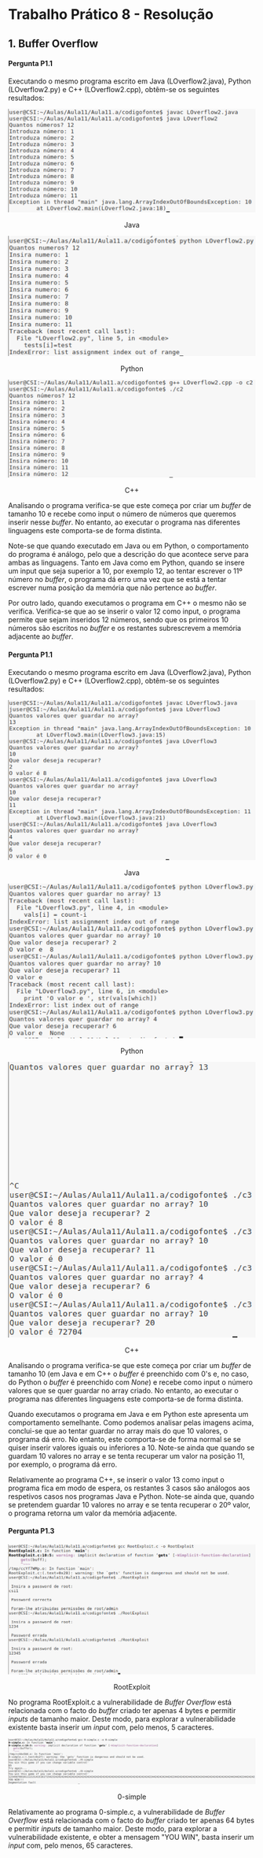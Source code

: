 # Trabalho Prático 8 - Resolução

## 1. Buffer Overflow

#### Pergunta P1.1

Executando o mesmo programa escrito em Java (LOverflow2.java), Python (LOverflow2.py) e C++ (LOverflow2.cpp), obtêm-se os seguintes resultados:

![Java](https://github.com/uminho-miei-engseg-18-19/Grupo1/blob/master/TP8/P1_1/javaP1.png)

<p align="center">
  Java
</p>

![Python](https://github.com/uminho-miei-engseg-18-19/Grupo1/blob/master/TP8/P1_1/pythonP1.png)

<p align="center">
  Python
</p>


![C++](https://github.com/uminho-miei-engseg-18-19/Grupo1/blob/master/TP8/P1_1/cP1.png)

<p align="center">
  C++
</p>

Analisando o programa verifica-se que este começa por criar um *buffer* de tamanho 10 e recebe como input o número de números que queremos inserir nesse *buffer*. No entanto, ao executar o programa nas diferentes linguagens este comporta-se de forma distinta.

Note-se que quando executado em Java ou em Python, o comportamento do programa é análogo, pelo que a descrição do que acontece serve para ambas as linguagens. Tanto em Java como em Python, quando se insere um input que seja superior a 10, por exemplo 12, ao tentar escrever o 11º número no *buffer*, o programa dá erro uma vez que se está a tentar escrever numa posição da memória que não pertence ao *buffer*.

Por outro lado, quando executamos o programa em C++ o mesmo não se verifica. Verifica-se que ao se inserir o valor 12 como input, o programa permite que sejam inseridos 12 números, sendo que os primeiros 10 números são escritos no *buffer* e os restantes subrescrevem a memória adjacente ao *buffer*.

#### Pergunta P1.1

Executando o mesmo programa escrito em Java (LOverflow2.java), Python (LOverflow2.py) e C++ (LOverflow2.cpp), obtêm-se os seguintes resultados:

![Java](https://github.com/uminho-miei-engseg-18-19/Grupo1/blob/master/TP8/P1_2/javaP1.png)

<p align="center">
  Java
</p>

![Python](https://github.com/uminho-miei-engseg-18-19/Grupo1/blob/master/TP8/P1_2/PythonP1.png)

<p align="center">
  Python
</p>


![C++](https://github.com/uminho-miei-engseg-18-19/Grupo1/blob/master/TP8/P1_2/cP1.png)

<p align="center">
  C++
</p>


Analisando o programa verifica-se que este começa por criar um *buffer* de tamanho 10 (em Java e em C++ o *buffer* é preenchido com 0's e, no caso, do Python o *buffer* é preenchido com *None*) e recebe como input o número valores que se quer guardar no array criado. No entanto, ao executar o programa nas diferentes linguagens este comporta-se de forma distinta.

Quando executamos o programa em Java e em Python este apresenta um comportamento semelhante. Como podemos analisar pelas imagens acima, conclui-se que ao tentar guardar no array mais do que 10 valores, o programa dá erro. No entanto, este comporta-se de forma normal se se quiser inserir valores iguais ou inferiores a 10. Note-se ainda que quando se guardam 10 valores no array e se tenta recuperar um valor na posição 11, por exemplo, o programa dá erro.

Relativamente ao programa C++, se inserir o valor 13 como input o programa fica em modo de espera, os restantes 3 casos são análogos aos respetivos casos nos programas Java e Python. Note-se ainda que, quando se pretendem guardar 10 valores no array e se tenta recuperar o 20º valor, o programa retorna um valor da memória adjacente.


#### Pergunta P1.3

![Root](https://github.com/uminho-miei-engseg-18-19/Grupo1/blob/master/TP8/P1_3/Root.png)

<p align="center">
  RootExploit
</p>

No programa RootExploit.c a vulnerabilidade de *Buffer Overflow* está relacionada com o facto do *buffer* criado ter apenas 4 bytes e permitir *inputs* de tamanho maior. Deste modo, para explorar a vulnerabilidade existente basta inserir um *input* com, pelo menos, 5 caracteres.

![0-simple](https://github.com/uminho-miei-engseg-18-19/Grupo1/blob/master/TP8/P1_3/0-simple.png)

<p align="center">
  0-simple
</p>

Relativamente ao programa 0-simple.c, a vulnerabilidade de *Buffer Overflow* está relacionada com o facto do *buffer* criado ter apenas 64 bytes e permitir *inputs* de tamanho maior. Deste modo, para explorar a vulnerabilidade existente, e obter a mensagem "YOU WIN", basta inserir um *input* com, pelo menos, 65 caracteres.
